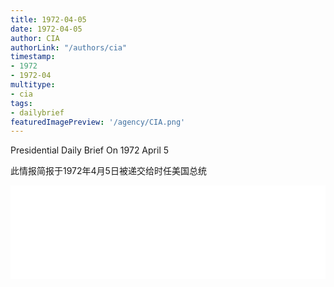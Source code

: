 ```yaml
---
title: 1972-04-05
date: 1972-04-05
author: CIA 
authorLink: "/authors/cia"
timestamp: 
- 1972
- 1972-04
multitype: 
- cia
tags: 
- dailybrief
featuredImagePreview: '/agency/CIA.png'
---
```



Presidential Daily Brief On 1972 April 5

此情报简报于1972年4月5日被递交给时任美国总统

<!--more-->





<div id="over" style="width:100%; overflow:hidden"> <iframe id="sFrame" name="sFrame" frameborder="no" border="0"  allowfullscreen marginwidth="0" scrolling="no" src = " /CIA/1972-04-05.html "  style = " position:absulute; width: 806px; top: 300;" > </iframe> </div>